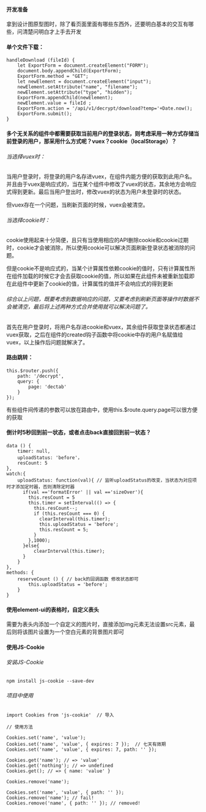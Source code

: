 #### 开发准备
拿到设计图原型图时，除了看页面里面有哪些东西外，还要明白基本的交互有哪些，问清楚问明白才上手去开发

#### 单个文件下载：

```
handleDownload (fileId) {
    let ExportForm = document.createElement("FORM");  
    document.body.appendChild(ExportForm);  
    ExportForm.method = "GET";  
    let newElement = document.createElement("input");  
    newElement.setAttribute("name", "filename");  
    newElement.setAttribute("type", "hidden");  
    ExportForm.appendChild(newElement);   
    newElement.value = fileId ;   
    ExportForm.action = '/api/v1/decrypt/download?temp='+Date.now();
    ExportForm.submit();
}
```


#### 多个无关系的组件中都需要获取当前用户的登录状态，则考虑采用一种方式存储当前登录的用户，那采用什么方式呢？vuex？cookie（localStorage）？
###### 	当选择vuex时：
当用户登录时，将登录的用户名存进vuex，在组件内能方便的获取到此用户名。并且由于vuex是响应式的，当在某个组件中修改了vuex的状态，其余地方会响应式得到更新。最后当用户登出时，修改vuex的状态为用户未登录时的状态。

但vuex存在一个问题，当刷新页面的时候，vuex会被清空。
###### 	当选择cookie时：
cookie使用起来十分简便，且只有当使用相应的API删除cookie和cookie过期时，cookie才会被消除，所以使用cookie可以解决页面刷新登录状态被消除的问题。

但是cookie不是响应式的，当某个计算属性依赖cookie的值时，只有计算属性所在组件加载的时候它才会去获取cookie的值，所以如果在此组件未被重新加载即在此组件中更新了cookie的值，计算属性的值并不会响应式的得到更新

###### 综合以上问题，既要考虑到数据响应的问题，又要考虑到刷新页面等操作时数据不会被清空，最后将上述两种方式合并使用就可以解决问题了。

首先在用户登录时，将用户名存进cookie和vuex，其余组件获取登录状态都通过vuex获取，之后在组件的created钩子函数中将cookie中存的用户名赋值给vuex，以上操作后问题就解决了。

#### 路由跳转：

```
this.$router.push({
    path: '/decrypt',
    query: {
        page: 'dectab'
    }
});
```

    
有些组件间传递的参数可以放在路由中，使用this.$route.query.page可以很方便的获取

#### 倒计时5秒回到前一状态，或者点击back直接回到前一状态？


```
data () {
    timer: null,
    uploadStatus: 'before'，
    resCount: 5
},
watch:{ 
    uploadStatus: function(val){ // 监听uploadStatus的改变，当状态为对应项时才添加定时器，否则清除定时器
      if(val =='formatError' || val =='sizeOver'){
        this.resCount = 5
        this.timer = setInterval(() => {
          this.resCount--;
          if (this.resCount === 0) {
            clearInterval(this.timer);
            this.uploadStatus = 'before';
            this.resCount = 5;
          }
        },1000);
      }else{
          clearInterval(this.timer);
      }
    }
},
methods: {
    reserveCount () { // back的回调函数 修改状态即可
        this.uploadStatus = 'before';
    }
}
```

#### 使用element-ui的表格时，自定义表头
需要为表头内添加一个自定义的图片时，直接添加img元素无法设置src元素，最后则将该图片设置为一个空白元素的背景图片即可

#### 使用JS-Cookie

###### 安装JS-Cookie

```
npm install js-cookie --save-dev
```

###### 项目中使用

```
import Cookies from 'js-cookie'  // 导入

// 使用方法

Cookies.set('name', 'value');
Cookies.set('name', 'value', { expires: 7 });  // 七天有效期
Cookies.set('name', 'value', { expires: 7, path: '' });

Cookies.get('name'); // => 'value'
Cookies.get('nothing'); // => undefined
Cookies.get(); // => { name: 'value' }

Cookies.remove('name');

Cookies.set('name', 'value', { path: '' });
Cookies.remove('name'); // fail!
Cookies.remove('name', { path: '' }); // removed!
```


